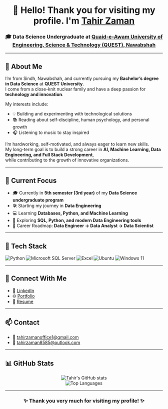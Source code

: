 <!-- Profile Header -->
<h1 align="center">
  👋 Hello! Thank you for visiting my profile.  
  I'm <a href="https://my-porfolio-ten-bice.vercel.app/" target="_blank" >Tahir Zaman</a>
</h1>

<h3 align="center">
  🎓 Data Science Undergraduate at 
  <a href="https://quest.edu.pk/" target="_blank ">Quaid-e-Awam University of Engineering, Science & Technology (QUEST), Nawabshah</a>
</h3>

---

## 🌟 About Me

I’m from Sindh, Nawabshah, and currently pursuing my **Bachelor’s degree in Data Science** at **QUEST University**.  
I come from a close-knit nuclear family and have a deep passion for **technology and innovation**.  

My interests include:
- 💡 Building and experimenting with technological solutions  
- 📚 Reading about self-discipline, human psychology, and personal growth  
- 🎧 Listening to music to stay inspired  

I’m hardworking, self-motivated, and always eager to learn new skills.  
My long-term goal is to build a strong career in **AI, Machine Learning, Data Engineering, and Full Stack Development**,  
while contributing to the growth of innovative organizations.

---

## 🧠 Current Focus
- 🎓 Currently in **5th semester (3rd year)** of my **Data Science undergraduate program**  
- 🛠️ Starting my journey in **Data Engineering**  
- 💻 Learning **Databases, Python, and Machine Learning**  
- 🌱 Exploring **SQL, Python, and modern Data Engineering tools**  
- 🎯 Career Roadmap: **Data Engineer → Data Analyst → Data Scientist**

---

## 🧰 Tech Stack

<p align="left">
  <img alt="Python" src="https://img.shields.io/badge/Python-3776AB?logo=python&logoColor=white" />
  <img alt="Microsoft SQL Server" src="https://img.shields.io/badge/Microsoft%20SQL%20Server-CC2927?logo=microsoftsqlserver&logoColor=white" />
  <img alt="Excel" src="https://img.shields.io/badge/Excel-217346?logo=microsoft-excel&logoColor=white" />
  <img alt="Ubuntu" src="https://img.shields.io/badge/Ubuntu-E95420?logo=ubuntu&logoColor=white" />
  <img alt="Windows 11" src="https://img.shields.io/badge/Windows%2011-0078D6?logo=windows11&logoColor=white" />
</p>

---

## 🔗 Connect With Me
- 💼 [LinkedIn](https://www.linkedin.com/in/tahir-zaman-9285722a8)  
- 🌐 [Portfolio](https://my-porfolio-ten-bice.vercel.app/)  
- 📄 [Resume](https://drive.google.com/file/d/1d3AcX04EDM25OzhGrgr9QIZEV-sRr8xq/view?usp=sharing)  

---

## 📫 Contact
- 📧 [tahirzamanoffice1@gmail.com](mailto:tahirzamanoffice1@gmail.com)  
- 📧 [tahirzaman8585@outlook.com](mailto:tahirzaman8585@outlook.com)  

---

## 📊 GitHub Stats
<div align="center">
  
![Tahir's GitHub stats](https://github-readme-stats.vercel.app/api?username=tahirzaman23ds14&show_icons=true&theme=tokyonight)  
![Top Languages](https://github-readme-stats.vercel.app/api/top-langs/?username=tahirzaman23ds14&layout=compact&theme=tokyonight)  

</div>

---

<h3 align="center">✨ Thank you very much for visiting my profile! ✨</h3>
